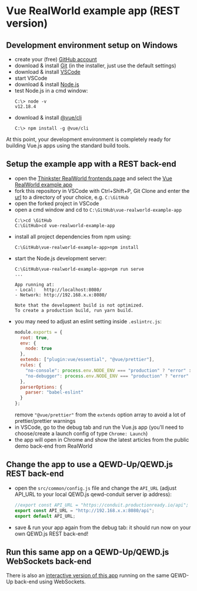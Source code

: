 # Vue RealWorld example app (REST version)

## Development environment setup on Windows

- create your (free) [GitHub account](https://github.com)
- download & install [Git](https://git-scm.com/downloads) (in the installer, just use the default settings)
- download & install [VSCode](https://code.visualstudio.com)
- start VSCode
- download & install [Node.js](https://nodejs.org)
- test Node.js in a cmd window:
  ```
  C:\> node -v
  v12.18.4
  ```
- download & install [@vue/cli](https://cli.vuejs.org/)
  ```
  C:\> npm install -g @vue/cli
  ```
At this point, your development environment is completely ready for building Vue.js apps using the standard build tools.

## Setup the example app with a REST back-end

- open the [Thinkster RealWorld frontends page](https://github.com/gothinkster/realworld#frontends) and select the [Vue RealWorld example app](https://github.com/gothinkster/vue-realworld-example-app)
- fork this repository in VSCode with Ctrl+Shift+P, Git Clone and enter the [url](https://github.com/gothinkster/vue-realworld-example-app) to a directory of your choice, e.g. `C:\GitHub`
- open the forked project in VSCode
- open a cmd window and cd to `C:\GitHub\vue-realworld-example-app`
  ```
  C:\>cd \GitHub
  C:\GitHub>cd vue-realworld-example-app
  ```
- install all project dependencies from npm using:
  ```
  C:\GitHub\vue-realworld-example-app>npm install
  ```
- start the Node.js development server:
  ```
  C:\GitHub\vue-realworld-example-app>npm run serve
  ...

  App running at:
  - Local:   http://localhost:8080/
  - Network: http://192.168.x.x:8080/

  Note that the development build is not optimized.
  To create a production build, run yarn build.
  ```
- you may need to adjust an eslint setting inside `.eslintrc.js`:
  ```javascript
  module.exports = {
    root: true,
    env: {
      node: true
    },
    extends: ["plugin:vue/essential", "@vue/prettier"],
    rules: {
      "no-console": process.env.NODE_ENV === "production" ? "error" : "off",
      "no-debugger": process.env.NODE_ENV === "production" ? "error" : "off"
    },
    parserOptions: {
      parser: "babel-eslint"
    }
  };
  ```
  remove `"@vue/prettier"` from the `extends` option array to avoid a lot of prettier/prettier warnings
- in VSCode, go to the debug tab and run the Vue.js app (you'll need to choose/create a launch config of type `Chrome: Launch`)
- the app will open in Chrome and show the latest articles from the public demo back-end from RealWorld

## Change the app to use a QEWD-Up/QEWD.js REST back-end

- open the `src/common/config.js` file and change the `API_URL` (adjust API_URL to your local QEWD.js qewd-conduit server ip address):
  ```javascript
  //export const API_URL = "https://conduit.productionready.io/api";
  export const API_URL = "http://192.168.x.x:8080/api";
  export default API_URL;
  ```
- save & run your app again from the debug tab: it should run now on your own QEWD.js REST back-end!

## Run this same app on a QEWD-Up/QEWD.js WebSockets back-end

There is also an [interactive version of this app](VueRealWorldConduitWS.md) running on the same QEWD-Up back-end using WebSockets.